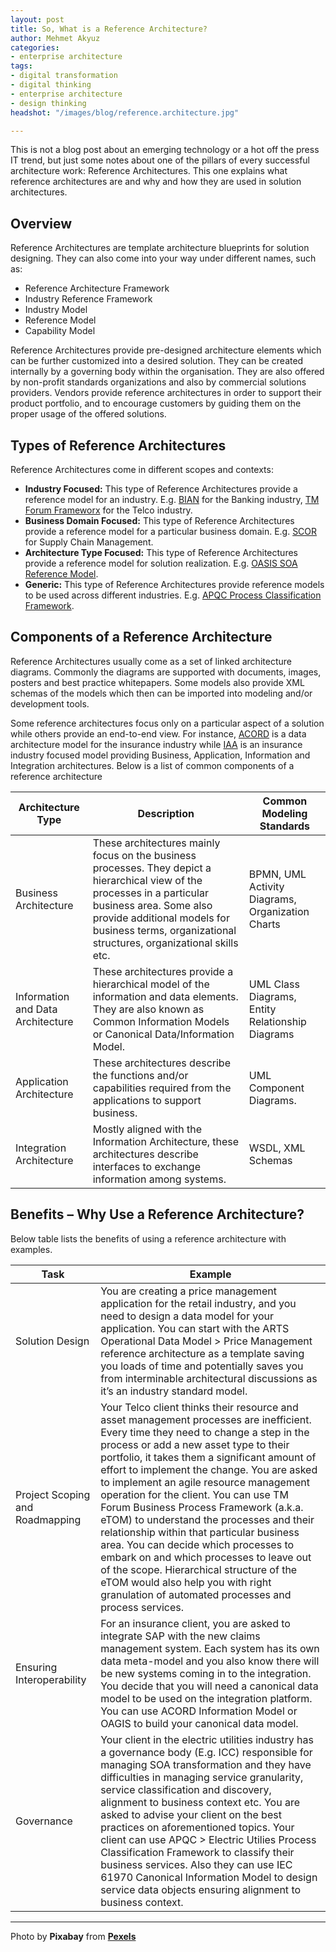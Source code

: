 ```yaml
---
layout: post
title: So, What is a Reference Architecture?
author: Mehmet Akyuz
categories:
- enterprise architecture
tags:
- digital transformation
- digital thinking
- enterprise architecture
- design thinking
headshot: "/images/blog/reference.architecture.jpg"

---
```

This is not a blog post about an emerging technology or a hot off the press IT trend, but just some notes about one of the pillars of every successful architecture work: Reference Architectures. This one explains what reference architectures are and why and how they are used in solution architectures.

<!--more-->

## Overview

Reference Architectures are template architecture blueprints for solution designing. They can also come into your way under different names, such as:

* Reference Architecture Framework
* Industry Reference Framework
* Industry Model
* Reference Model
* Capability Model

Reference Architectures provide pre-designed architecture elements which can be further customized into a desired solution. They can be created internally by a governing body within the organisation. They are also offered by non-profit standards organizations and also by commercial solutions providers. Vendors provide reference architectures in order to support their product portfolio, and to encourage customers by guiding them on the proper usage of the offered solutions.

## Types of Reference Architectures

Reference Architectures come in different scopes and contexts:

* **Industry Focused:** This type of Reference Architectures provide a reference model for an industry. E.g. [BIAN](http://bian.org/) for the Banking industry, [TM Forum Frameworx](https://www.tmforum.org/TMForumFrameworx/1911/home.html) for the Telco industry.
* **Business Domain Focused:** This type of Reference Architectures provide a reference model for a particular business domain. E.g. [SCOR](http://supply-chain.org/scor) for Supply Chain Management.
* **Architecture Type Focused:** This type of Reference Architectures provide a reference model for solution realization. E.g. [OASIS SOA Reference Model](https://www.oasis-open.org/committees/tc_home.php?wg_abbrev=soa-rm).
* **Generic:** This type of Reference Architectures provide reference models to be used across different industries. E.g. [APQC Process Classification Framework](http://www.apqc.org/process-classification-framework).

## Components of a Reference Architecture

Reference Architectures usually come as a set of linked architecture diagrams. Commonly the diagrams are supported with documents, images, posters and best practice whitepapers. Some models also provide XML schemas of the models which then can be imported into modeling and/or development tools.

Some reference architectures focus only on a particular aspect of a solution while others provide an end-to-end view. For instance, [ACORD](https://www.acord.org/standards/Framework/Pages/default.aspx) is a data architecture model for the insurance industry while [IAA](http://www-01.ibm.com/support/knowledgecenter/SSCNZQ_7.0.0/com.ibm.ws.icp.insp_cfep1.doc/ins/pc/p_cdev/concept/ci/indstds/c_iaa.html?lang=en) is an insurance industry focused model providing Business, Application, Information and Integration architectures. Below is a list of common components of a reference architecture

| Architecture Type | Description | Common Modeling Standards |
| --- | --- | --- |
| Business Architecture | These architectures mainly focus on the business processes. They depict a hierarchical view of the processes in a particular business area. Some also provide additional models for business terms, organizational structures, organizational skills etc. | BPMN, UML Activity Diagrams, Organization Charts |
| Information and Data Architecture | These architectures provide a hierarchical model of the information and data elements. They are also known as Common Information Models or Canonical Data/Information Model. | UML Class Diagrams, Entity Relationship Diagrams |
| Application Architecture | These architectures describe the functions and/or capabilities required from the applications to support business. | UML Component Diagrams. |
| Integration Architecture | Mostly aligned with the Information Architecture, these architectures describe interfaces to exchange information among systems. | WSDL, XML Schemas |

## Benefits – Why Use a Reference Architecture?

Below table lists the benefits of using a reference architecture with examples.

| Task | Example |
| --- | --- |
| Solution Design | You are creating a price management application for the retail industry, and you need to design a data model for your application. You can start with the ARTS Operational Data Model > Price Management reference architecture as a template saving you loads of time and potentially saves you from interminable architectural discussions as it’s an industry standard model. |
| Project Scoping and Roadmapping | Your Telco client thinks their resource and asset management processes are inefficient. Every time they need to change a step in the process or add a new asset type to their portfolio, it takes them a significant amount of effort to implement the change. You are asked to implement an agile resource management operation for the client. You can use TM Forum Business Process Framework (a.k.a. eTOM) to understand the processes and their relationship within that particular business area. You can decide which processes to embark on and which processes to leave out of the scope. Hierarchical structure of the eTOM would also help you with right granulation of automated processes and process services. |
| Ensuring Interoperability | For an insurance client, you are asked to integrate SAP with the new claims management system. Each system has its own data meta-model and you also know there will be new systems coming in to the integration. You decide that you will need a canonical data model to be used on the integration platform. You can use ACORD Information Model or OAGIS to build your canonical data model. |
| Governance | Your client in the electric utilities industry has a governance body (E.g. ICC) responsible for managing SOA transformation and they have difficulties in managing service granularity, service classification and discovery, alignment to business context etc. You are asked to advise your client on the best practices on aforementioned topics. Your client can use APQC > Electric Utilies Process Classification Framework to classify their business services. Also they can use IEC 61970 Canonical Information Model to design service data objects ensuring alignment to business context. |

***

Photo by **Pixabay** from [**Pexels**](https://www.pexels.com/photo/architect-architecture-artist-blur-268362/)